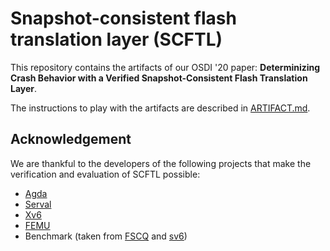 # Snapshot-consistent flash translation layer (SCFTL)

This repository contains the artifacts of our OSDI '20 paper: **Determinizing Crash Behavior with a Verified Snapshot-Consistent Flash Translation Layer**.

The instructions to play with the artifacts are described in [ARTIFACT.md](ARTIFACT.md).

## Acknowledgement

We are thankful to the developers of the following projects that make the verification and evaluation of SCFTL possible:

* [Agda](https://github.com/agda/agda)
* [Serval](https://github.com/uw-unsat/serval)
* [Xv6](https://github.com/mit-pdos/xv6-public)
* [FEMU](https://github.com/ucare-uchicago/femu)
* Benchmark (taken from [FSCQ](https://github.com/mit-pdos/fscq) and [sv6](https://github.com/aclements/sv6))
